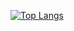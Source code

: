
[![Top Langs](https://github-readme-stats.vercel.app/api/top-langs/?username=pes528&layout=compact)](https://github.com/anuraghazra/github-readme-stats)
